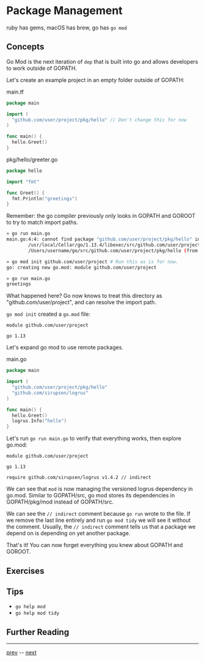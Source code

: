 # Package Management

ruby has gems, macOS has brew, go has `go mod`

## Concepts

Go Mod is the next iteration of `dep` that is built into go and allows developers to work outside of GOPATH.

Let's create an example project in an empty folder outside of GOPATH:

main.tf
```go
package main

import (
  "github.com/user/project/pkg/hello" // Don't change this for now
)

func main() {
  hello.Greet()
}
```

pkg/hello/greeter.go
```go
package hello

import "fmt"

func Greet() {
  fmt.Println("greetings")
}
```

Remember: the go compiler previously only looks in GOPATH and GOROOT to try to match import paths.

```bash
» go run main.go
main.go:4:4: cannot find package "github.com/user/project/pkg/hello" in any of:
        /usr/local/Cellar/go/1.13.4/libexec/src/github.com/user/project/pkg/hello (from $GOROOT)
        /Users/username/go/src/github.com/user/project/pkg/hello (from $GOPATH)

» go mod init github.com/user/project # Run this as is for now.
go: creating new go.mod: module github.com/user/project

» go run main.go
greetings
```

What happened here? Go now knows to treat this directory as "github.com/user/project", and can resolve the import path.

`go mod init` created a `go.mod` file:

```
module github.com/user/project

go 1.13
```

Let's expand go mod to use remote packages.

main.go
```go
package main

import (
  "github.com/user/project/pkg/hello"
  "github.com/sirupsen/logrus"
)

func main() {
  hello.Greet()
  logrus.Info("hello")
}
```

Let's run `go run main.go` to verify that everything works, then explore go.mod:

```
module github.com/user/project

go 1.13

require github.com/sirupsen/logrus v1.4.2 // indirect
```

We can see that `mod` is now managing the versioned logrus dependency in go.mod.
Similar to GOPATH/src, go mod stores its dependencies in GOPATH/pkg/mod instead of GOPATH/src.

We can see the `// indirect` comment because `go run` wrote to the file. If we
remove the last line entirely and run `go mod tidy` we will see it without the comment.
Usually, the `// indirect` comment tells us that a package we depend on is depending on yet another package.

That's it! You can now forget everything you knew about GOPATH and GOROOT.

## Exercises

## Tips
- `go help mod`
- `go help mod tidy`

## Further Reading

---

[prev](1.3.1.md) -- [next](../2-Basics/2.1.md)